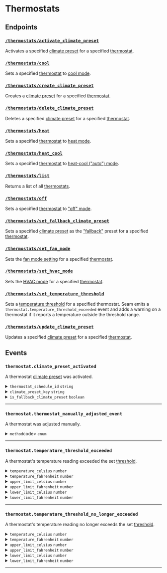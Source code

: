 # Thermostats

## Endpoints

### [`/thermostats/activate_climate_preset`](./activate_climate_preset.md)

Activates a specified [climate preset](../../capability-guides/thermostats/creating-and-managing-climate-presets/README.md) for a specified [thermostat](https://docs.seam.co/latest/capability-guides/thermostats).
### [`/thermostats/cool`](./cool.md)

Sets a specified [thermostat](https://docs.seam.co/latest/capability-guides/thermostats) to [cool mode](https://docs.seam.co/latest/capability-guides/thermostats/configure-current-climate-settings).
### [`/thermostats/create_climate_preset`](./create_climate_preset.md)

Creates a [climate preset](../../capability-guides/thermostats/creating-and-managing-climate-presets/README.md) for a specified [thermostat](https://docs.seam.co/latest/capability-guides/thermostats).
### [`/thermostats/delete_climate_preset`](./delete_climate_preset.md)

Deletes a specified [climate preset](../../capability-guides/thermostats/creating-and-managing-climate-presets/README.md) for a specified [thermostat](https://docs.seam.co/latest/capability-guides/thermostats).
### [`/thermostats/heat`](./heat.md)

Sets a specified [thermostat](https://docs.seam.co/latest/capability-guides/thermostats) to [heat mode](https://docs.seam.co/latest/capability-guides/thermostats/configure-current-climate-settings).
### [`/thermostats/heat_cool`](./heat_cool.md)

Sets a specified [thermostat](https://docs.seam.co/latest/capability-guides/thermostats) to [heat-cool ("auto") mode](https://docs.seam.co/latest/capability-guides/thermostats/configure-current-climate-settings).
### [`/thermostats/list`](./list.md)

Returns a list of all [thermostats](https://docs.seam.co/latest/capability-guides/thermostats).
### [`/thermostats/off`](./off.md)

Sets a specified [thermostat](https://docs.seam.co/latest/capability-guides/thermostats) to ["off" mode](https://docs.seam.co/latest/capability-guides/thermostats/configure-current-climate-settings).
### [`/thermostats/set_fallback_climate_preset`](./set_fallback_climate_preset.md)

Sets a specified [climate preset](../../capability-guides/thermostats/creating-and-managing-climate-presets/README.md) as the ["fallback"](../../capability-guides/thermostats/creating-and-managing-climate-presets/setting-the-fallback-climate-preset.md) preset for a specified [thermostat](https://docs.seam.co/latest/capability-guides/thermostats).
### [`/thermostats/set_fan_mode`](./set_fan_mode.md)

Sets the [fan mode setting](https://docs.seam.co/latest/capability-guides/thermostats/configure-current-climate-settings#fan-mode-settings) for a specified [thermostat](https://docs.seam.co/latest/capability-guides/thermostats).
### [`/thermostats/set_hvac_mode`](./set_hvac_mode.md)

Sets the [HVAC mode](https://docs.seam.co/latest/capability-guides/thermostats/configure-current-climate-settings) for a specified [thermostat](https://docs.seam.co/latest/capability-guides/thermostats).
### [`/thermostats/set_temperature_threshold`](./set_temperature_threshold.md)

Sets a [temperature threshold](../../capability-guides/thermostats/setting-and-monitoring-temperature-thresholds.md) for a specified thermostat. Seam emits a `thermostat.temperature_threshold_exceeded` event and adds a warning on a thermostat if it reports a temperature outside the threshold range.
### [`/thermostats/update_climate_preset`](./update_climate_preset.md)

Updates a specified [climate preset](../../capability-guides/thermostats/creating-and-managing-climate-presets/README.md) for a specified [thermostat](https://docs.seam.co/latest/capability-guides/thermostats).

## Events

### `thermostat.climate_preset_activated`

A thermostat [climate preset](../../capability-guides/thermostats/creating-and-managing-climate-presets/) was activated.

<details>
  
<summary><code>thermostat_schedule_id</code> <code>string</code></summary>

ID of the [thermostat schedule](../../capability-guides/thermostats/creating-and-managing-thermostat-schedules/) that prompted the [climate preset](../../capability-guides/thermostats/creating-and-managing-climate-presets/) to be activated.

</details>

<details>

<summary><code>climate_preset_key</code> <code>string</code></summary>

Key of the [climate preset](../../capability-guides/thermostats/creating-and-managing-climate-presets/) that was activated.

</details>

<details>

<summary><code>is_fallback_climate_preset</code> <code>boolean</code></summary>

Indicates whether the [climate preset](../..capability-guides/thermostats/creating-and-managing-climate-presets/) that was activated is the [fallback climate preset](../../capability-guides/thermostats/creating-and-managing-climate-presets/setting-the-fallback-climate-preset.md) for the thermostat.

</details>

---

### `thermostat.thermostat_manually_adjusted_event`

A thermostat was adjusted manually.

<details>

<summary><code>method</code>code> <code>enum</code></summary>

Method used to adjust the thermostat manually. `seam` indicates that the Seam API, Seam CLI, or Seam Console was used to adjust the thermostat.

Possible enum values:
- `seam`
- `external`

</details>

---

### `thermostat.temperature_threshold_exceeded`

A thermostat's temperature reading exceeded the set [threshold](../../capability-guides/thermostats/setting-and-monitoring-temperature-thresholds.md).

<details>

<summary><code>temperature_celsius</code> <code>number</code></summary>

Temperature, in °C, reported by the thermostat.

</details>

<details>

<summary><code>temperature_fahrenheit</code> <code>number</code></summary>

Temperature, in °F, reported by the thermostat.

</details>

<details>

<summary><code>upper_limit_celsius</code> <code>number</code></summary>

Upper temperature limit, in °C, defined by the set [threshold](../../capability-guides/thermostats/setting-and-monitoring-temperature-thresholds.md).

</details>

<details>

<summary><code>upper_limit_fahrenheit</code> <code>number</code></summary>

Upper temperature limit, in °F, defined by the set [threshold](../../capability-guides/thermostats/setting-and-monitoring-temperature-thresholds.md).

</details>

<details>

<summary><code>lower_limit_celsius</code> <code>number</code></summary>

Lower temperature limit, in °C, defined by the set [threshold](../../capability-guides/thermostats/setting-and-monitoring-temperature-thresholds.md).

</details>

<details>

<summary><code>lower_limit_fahrenheit</code> <code>number</code></summary>

Lower temperature limit, in °F, defined by the set [threshold](../../capability-guides/thermostats/setting-and-monitoring-temperature-thresholds.md).

</details>

---

### `thermostat.temperature_threshold_no_longer_exceeded`

A thermostat's temperature reading no longer exceeds the set [threshold](../../capability-guides/thermostats/setting-and-monitoring-temperature-thresholds.md).

<details>

<summary><code>temperature_celsius</code> <code>number</code></summary>

Temperature, in °C, reported by the thermostat.

</details>

<details>

<summary><code>temperature_fahrenheit</code> <code>number</code></summary>

Temperature, in °F, reported by the thermostat.

</details>

<details>

<summary><code>upper_limit_celsius</code> <code>number</code></summary>

Upper temperature limit, in °C, defined by the set [threshold](../../capability-guides/thermostats/setting-and-monitoring-temperature-thresholds.md).

</details>

<details>

<summary><code>upper_limit_fahrenheit</code> <code>number</code></summary>

Upper temperature limit, in °F, defined by the set [threshold](../../capability-guides/thermostats/setting-and-monitoring-temperature-thresholds.md).

</details>

<details>

<summary><code>lower_limit_celsius</code> <code>number</code></summary>

Lower temperature limit, in °C, defined by the set [threshold](../../capability-guides/thermostats/setting-and-monitoring-temperature-thresholds.md).

</details>

<details>

<summary><code>lower_limit_fahrenheit</code> <code>number</code></summary>

Lower temperature limit, in °F, defined by the set [threshold](../../capability-guides/thermostats/setting-and-monitoring-temperature-thresholds).

</details>

---
